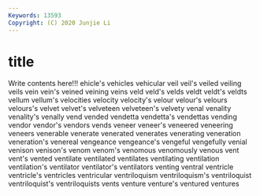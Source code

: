 ```yaml
---
Keywords: 13593
Copyright: (C) 2020 Junjie Li
---
```


# title

Write contents here!!!
ehicle's 
vehicles 
vehicular 
veil 
veil's 
veiled 
veiling 
veils 
vein 
vein's
veined 
veining 
veins 
veld 
veld's 
velds 
veldt 
veldt's 
veldts 
vellum
vellum's 
velocities 
velocity 
velocity's 
velour 
velour's 
velours 
velours's 
velvet 
velvet's
velveteen 
velveteen's 
velvety 
venal 
venality 
venality's 
venally 
vend 
vended 
vendetta
vendetta's 
vendettas 
vending 
vendor 
vendor's 
vendors 
vends 
veneer 
veneer's 
veneered
veneering 
veneers 
venerable 
venerate 
venerated 
venerates 
venerating 
veneration 
veneration's 
venereal
vengeance 
vengeance's 
vengeful 
vengefully 
venial 
venison 
venison's 
venom 
venom's 
venomous
venomously 
venous 
vent 
vent's 
vented 
ventilate 
ventilated 
ventilates 
ventilating 
ventilation
ventilation's 
ventilator 
ventilator's 
ventilators 
venting 
ventral 
ventricle 
ventricle's 
ventricles 
ventricular
ventriloquism 
ventriloquism's 
ventriloquist 
ventriloquist's 
ventriloquists 
vents 
venture 
venture's 
ventured 
ventures
